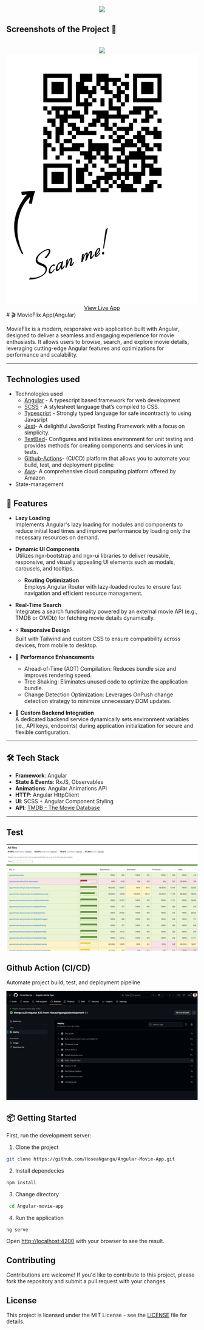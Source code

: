 <div align='center'><img src='https://i.pinimg.com/736x/41/fd/90/41fd908e2ca6d12b62bb206e137e76fc.jpg'/></div>

<h2>Screenshots of the Project 📸</h2>
<br>

<div align='center'>
<img src='./src/app/assets/images/webpage.png'/>

</div>
<div align='center'>
<img src='./src/app/assets/images/Angular_Movie_App-1024.jpeg'/>
<a href='http://angular-movie.s3-website.eu-north-1.amazonaws.com' target='_blank' > View Live App</a>
</div>
# 🎬 MovieFlix App(Angular)

MovieFlix is a modern, responsive web application built with Angular, designed to deliver a seamless and engaging experience for movie enthusiasts. It allows users to browse, search, and explore movie details, leveraging cutting-edge Angular features and optimizations for performance and scalability.

---

## Technologies used

- Technologies used
  - [Angular](https://angular.dev/overview) - A typescript based framework for web development
  - [SCSS](https://sass-lang.com/documentation/) - A stylesheet language that’s compiled to CSS.
  - [Typescript](https://www.typescriptlang.org/) - Strongly typed language for safe incontractly to using Javasript
  - [Jest](https://jestjs.io/)- A delightful JavaScript Testing Framework with a focus on simplicity.
  - [TestBed](https://angular.dev/api/core/testing/TestBed)- Configures and initializes environment for unit testing and provides methods for creating components and services in unit tests.
  - [Github-Actions](https://github.com/features/actions)-  (CI/CD) platform that allows you to automate your   build, test, and deployment pipeline
  - [Aws](https://aws.amazon.com/)- A comprehensive cloud computing platform offered by Amazon
- State-management

## 🚀 Features  

- **Lazy Loading**  
  Implements Angular's lazy loading for modules and components to reduce initial load times and improve performance by loading only the necessary resources on demand.

- **Dynamic UI Components**  
 Utilizes ngx-bootstrap and ngx-ui libraries to deliver reusable, responsive, and visually appealing UI elements such as modals, carousels, and tooltips.

  - **Routing Optimization**  
  Employs Angular Router with lazy-loaded routes to ensure fast navigation and efficient resource management.

- **Real-Time Search**  
  Integrates a search functionality powered by an external movie API (e.g., TMDB or OMDb) for fetching movie details dynamically.

- ⚡ **Responsive Design**  
  Built with Tailwind and custom CSS to ensure compatibility across devices, from mobile to desktop.

- 🎯 **Performance Enhancements**  
  - Ahead-of-Time (AOT) Compilation: Reduces bundle size and improves rendering speed.
  - Tree Shaking: Eliminates unused code to optimize the application bundle.
  - Change Detection Optimization: Leverages OnPush change detection strategy to minimize unnecessary DOM updates.

- 💫 **Custom Backend Integration**  
  A dedicated backend service dynamically sets environment variables (ie., API keys, endpoints) during application initialization for secure and flexible configuration.

---

## 🛠 Tech Stack

- **Framework**: Angular
- **State & Events**: RxJS, Observables
- **Animations**: Angular Animations API
- **HTTP**: Angular HttpClient
- **UI**: SCSS + Angular Component Styling
- **API**: [TMDB - The Movie Database](https://www.themoviedb.org/)

---

## Test

<img src="./src/app/assets/images/Screenshot 2025-06-03 at 08.45.57.png" width="600"/>

## Github Action (CI/CD)

Automate project build, test, and deployment pipeline

<img src="./src/app/assets/images/Screenshot 2025-06-03 at 08.52.18.png" width="900"/>

## 📦 Getting Started

First, run the development server:

1. Clone the project

```bash
git clone https://github.com/HoseaNganga/Angular-Movie-App.git
```

2. Install dependecies

```bash
npm install
```

3. Change directory

```bash
 cd Angular-movie-app
```

4. Run the application

```bash
ng serve
```

Open [http://localhost:4200](http://localhost:4200) with your browser to see the result.

## Contributing

Contributions are welcome! If you'd like to contribute to this project, please fork the repository and submit a pull request with your changes.

## License

This project is licensed under the MIT License - see the [LICENSE](./LICENSE) file for details.

